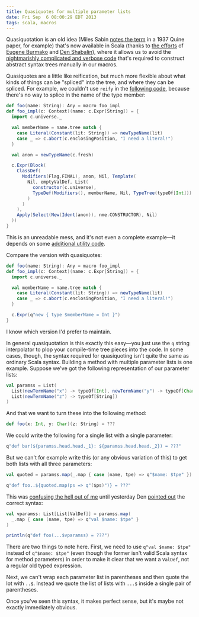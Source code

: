 ```yaml
---
title: Quasiquotes for multiple parameter lists
date: Fri Sep  6 08:00:29 EDT 2013
tags: scala, macros
---
```


Quasiquotation is an old idea
(Miles Sabin [notes the term](https://twitter.com/milessabin/status/355088015577718785) in a 1937 Quine paper, for example)
that's now available in Scala (thanks to
[the efforts](http://infoscience.epfl.ch/record/185242) of
[Eugene Burmako](https://twitter.com/xeno_by) and
[Den Shabalin](https://twitter.com/den_sh)), where it allows
us to avoid the [nightmarishly complicated and verbose code](https://github.com/travisbrown/rillit/blob/61eed1c258f7a93d5370abacb8d043a082a3f1d2/core/src/main/scala/rillit/Lenser.scala)
that's required to construct abstract syntax trees manually in our macros.


Quasiquotes are a little like reification, but much more flexible about
what kinds of things can be "spliced" into the tree, and where they can be spliced. For example,
we couldn't use `reify` in the [following code](http://stackoverflow.com/q/14370842/334519), because there's no way to
splice in the name of the type member:

``` scala
def foo(name: String): Any = macro foo_impl
def foo_impl(c: Context)(name: c.Expr[String]) = {
  import c.universe._

  val memberName = name.tree match {
    case Literal(Constant(lit: String)) => newTypeName(lit)
    case _ => c.abort(c.enclosingPosition, "I need a literal!")
  }

  val anon = newTypeName(c.fresh)

  c.Expr(Block(
    ClassDef(
      Modifiers(Flag.FINAL), anon, Nil, Template(
        Nil, emptyValDef, List(
          constructor(c.universe),
          TypeDef(Modifiers(), memberName, Nil, TypeTree(typeOf[Int]))
        )
      )
    ),
    Apply(Select(New(Ident(anon)), nme.CONSTRUCTOR), Nil)
  ))
}
```

This is an unreadable mess, and it's not even a complete example—it depends
on some [additional utility code](https://gist.github.com/travisbrown/4552471).

<!-- MORE -->

Compare the version with quasiquotes:

``` scala
def foo(name: String): Any = macro foo_impl
def foo_impl(c: Context)(name: c.Expr[String]) = {
  import c.universe._

  val memberName = name.tree match {
    case Literal(Constant(lit: String)) => newTypeName(lit)
    case _ => c.abort(c.enclosingPosition, "I need a literal!")
  }

  c.Expr(q"new { type $memberName = Int }")
}
```

I know which version I'd prefer to maintain.

In general quasiquotation is this exactly this easy—you just use the `q`
string interpolator to plop your compile-time tree pieces into the code.
In some cases, though, the syntax required for quasiquoting isn't quite
the same as ordinary Scala syntax. Building a method with multiple parameter lists
is one example. Suppose we've got the following representation of our parameter lists:

``` scala
val paramss = List(
  List(newTermName("x") -> typeOf[Int], newTermName("y") -> typeOf[Char]),
  List(newTermName("z") -> typeOf[String])
)
```

And that we want to turn these into the following method:

``` scala
def foo(x: Int, y: Char)(z: String) = ???
```

We could write the following for a single list with a single parameter:

``` scala
q"def bar(${paramss.head.head._1}: ${paramss.head.head._2}) = ???"
```

But we can't for example write this (or any obvious variation of this)
to get both lists with all three parameters:

``` scala
val quoted = paramss.map(_.map { case (name, tpe) => q"$name: $tpe" })

q"def foo..${quoted.map(ps => q"($ps)")} = ???"
```

This was [confusing the hell out of me](http://stackoverflow.com/q/18559559/334519)
until yesterday Den [pointed out](http://stackoverflow.com/a/18644097/334519) the correct
syntax:

``` scala
val vparamss: List[List[ValDef]] = paramss.map(
  _.map { case (name, tpe) => q"val $name: $tpe" }
)

println(q"def foo(...$vparamss) = ???")
```


There are two things to note here. First, we need to use `q"val $name: $tpe"` instead
of `q"$name: $tpe"` (even though the former isn't valid Scala syntax for method parameters)
in order to make it clear that we want a `ValDef`, not a regular old typed expression.

Next,
we can't wrap each parameter list in parentheses and then quote the lot with `..$`.
Instead we quote the list of lists with `...$` inside a single pair of parentheses.

Once you've seen this syntax, it makes perfect sense, but it's maybe not exactly immediately obvious.

